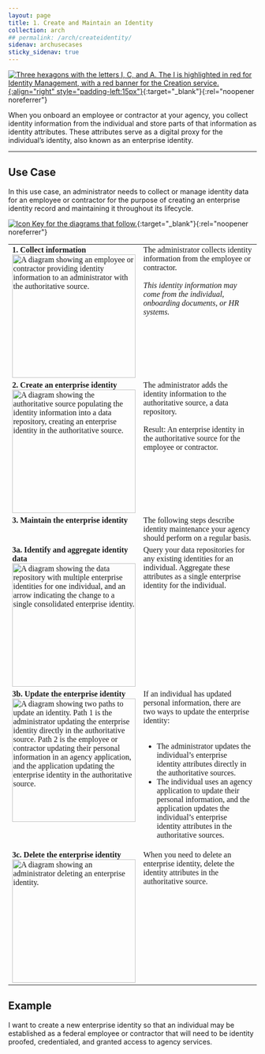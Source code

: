 ```yaml
---
layout: page
title: 1. Create and Maintain an Identity
collection: arch
## permalink: /arch/createidentity/
sidenav: archusecases
sticky_sidenav: true
---
```


[![Three hexagons with the letters I, C, and A. The I is highlighted in red for Identity Management, with a red banner for the Creation service.]({{site.baseurl}}/assets/arch/usecases/Identity-Creation.png){:align="right" style="padding-left:15px"}]({{site.baseurl}}/assets/arch/usecases/Identity-Creation.png){:target="_blank"}{:rel="noopener noreferrer"}

When you onboard an employee or contractor at your agency, you collect identity information from the individual and store parts of that information as identity attributes. These attributes serve as a digital proxy for the individual’s identity, also known as an enterprise identity.

---

## Use Case

In this use case, an administrator needs to collect or manage identity data for an employee or contractor for the purpose of creating an enterprise identity record and maintaining it throughout its lifecycle.

[![Icon Key for the diagrams that follow.]({{site.baseurl}}/assets/arch/usecases/1-IconKey.png)]({{site.baseurl}}/assets/arch/usecases/1-IconKey.png){:target="_blank"}{:rel="noopener noreferrer"}

<style>

td {
  font-family: "Cambria", "Georgia", "Times New Roman", "Times", serif;
  vertical-align:top;
}

</style>

<table>
  <tr>
    <td style="width:250px;border:0px;"><strong>1. Collect information</strong> <br> <a href="{{site.baseurl}}/assets/arch/usecases/1-1.png" target="_blank" rel="noopener noreferrer"><img src="{{site.baseurl}}/assets/arch/usecases/1-1.png" width="250" alt="A diagram showing an employee or contractor providing identity information to an administrator with the authoritative source."></a></td>
    <td style="border:0px;">The administrator collects identity information from the employee or contractor.<br><br><i>This identity information may come from the individual, onboarding documents, or HR systems.</i></td>
  </tr>
  <tr>
    <td style="width:250px;border:0px;"><strong>2. Create an enterprise identity</strong> <br> <a href="{{site.baseurl}}/assets/arch/usecases/1-2.png" target="_blank" rel="noopener noreferrer"><img src="{{site.baseurl}}/assets/arch/usecases/1-2.png" width="250" alt="A diagram showing the authoritative source populating the identity information into a data repository, creating an enterprise identity in the authoritative source."></a></td>
    <td style="border:0px;">The administrator adds the identity information to the authoritative source, a data repository. <br><br> Result: An enterprise identity in the authoritative source for the employee or contractor.</td>
  </tr>
  <tr>
    <td style="width:250px;border:0px;"><strong>3. Maintain the enterprise identity</strong></td>
    <td style="border:0px;">The following steps describe identity maintenance your agency should perform on a regular basis.</td>
  </tr>
  <tr>
    <td style="width:250px;border:0px;"><strong>3a. Identify and aggregate identity data</strong> <br> <a href="{{site.baseurl}}/assets/arch/usecases/1-3a.png" target="_blank" rel="noopener noreferrer"><img src="{{site.baseurl}}/assets/arch/usecases/1-3a.png" width="250" alt="A diagram showing the data repository with multiple enterprise identities for one individual, and an arrow indicating the change to a single consolidated enterprise identity."></a></td>
    <td style="border:0px;">Query your data repositories for any existing identities for an individual. Aggregate these attributes as a single enterprise identity for the individual.</td>
  </tr>
  <tr>
    <td style="width:250px;border:0px;"><strong>3b. Update the enterprise identity</strong> <br> <a href="{{site.baseurl}}/assets/arch/usecases/1-3b.png" target="_blank" rel="noopener noreferrer"><img src="{{site.baseurl}}/assets/arch/usecases/1-3b.png" width="250" alt="A diagram showing two paths to update an identity. Path 1 is the administrator updating the enterprise identity directly in the authoritative source. Path 2 is the employee or contractor updating their personal information in an agency application, and the application updating the enterprise identity in the authoritative source."></a></td>
    <td style="border:0px;">If an individual has updated personal information, there are two ways to update the enterprise identity: <br> <br> <ul> <li> The administrator updates the individual’s enterprise identity attributes directly in the authoritative sources.</li> <li>The individual uses an agency application to update their personal information, and the application updates the individual’s enterprise identity attributes in the authoritative sources.</li></ul></td>
  </tr>
  <tr>
    <td style="width:250px;border:0px;"><strong>3c. Delete the enterprise identity</strong> <br> <a href="{{site.baseurl}}/assets/arch/usecases/1-3c.png" target="_blank" rel="noopener noreferrer"><img src="{{site.baseurl}}/assets/arch/usecases/1-3c.png" width="250" alt="A diagram showing an administrator deleting an enterprise identity."></a></td>
    <td style="border:0px;">When you need to delete an enterprise identity, delete the identity attributes in the authoritative source.</td>
  </tr>
</table>

## Example

I want to create a new enterprise identity so that an individual may be established as a federal employee or contractor that will need to be identity proofed, credentialed, and granted access to agency services.

